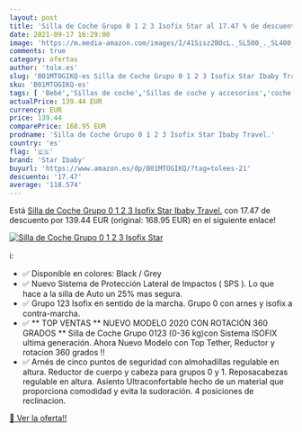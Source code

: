 ```yaml
---
layout: post
title: 'Silla de Coche Grupo 0 1 2 3 Isofix Star al 17.47 % de descuento'
date: 2021-09-17 16:29:00
image: 'https://m.media-amazon.com/images/I/41Sisz2BOcL._SL500_._SL400_.jpg'
comments: true
category: ofertas
author: 'tole.es'
slug: 'B01MTOGIKQ-es Silla de Coche Grupo 0 1 2 3 Isofix Star Ibaby Travel.'
sku: 'B01MTOGIKQ-es'
tags: [ 'Bebé','Sillas de coche','Sillas de coche y accesorios','coche','de','isofix','silla','star ibaby', ]
actualPrice: 139.44 EUR
currency: EUR
price: 139.44
comparePrice: 168.95 EUR
prodname: 'Silla de Coche Grupo 0 1 2 3 Isofix Star Ibaby Travel.'
country: 'es'
flag: '🇪🇸'
brand: 'Star Ibaby'
buyurl: 'https://www.amazon.es/dp/B01MTOGIKQ/?tag=tolees-21'
descuento: '17.47'
average: '118.574'
---
```


Está [Silla de Coche Grupo 0 1 2 3 Isofix Star Ibaby Travel.](https://www.amazon.es/dp/B01MTOGIKQ/?tag=tolees-21) con 17.47 de descuento por 139.44 EUR (original: 168.95 EUR) en el siguiente enlace!

[![Silla de Coche Grupo 0 1 2 3 Isofix Star](https://m.media-amazon.com/images/I/41Sisz2BOcL._SL500_._SL400_.jpg)](https://www.amazon.es/dp/B01MTOGIKQ/?tag=tolees-21)

ℹ️:

- ✅ Disponible en colores: Black / Grey
- ✅ Nuevo Sistema de Protección Lateral de Impactos ( SPS ). Lo que hace a la silla de Auto un 25% mas segura.
- ✅ Grupo 123 Isofix en sentido de la marcha. Grupo 0 con arnes y isofix a contra-marcha.
- ✅ ** TOP VENTAS ** NUEVO MODELO 2020 CON ROTACIÓN 360 GRADOS ** Silla de Coche Grupo 0123 (0-36 kg)con Sistema ISOFIX ultima generación. Ahora Nuevo Modelo con Top Tether, Reductor y rotacion 360 grados !!
- ✅ Arnés de cinco puntos de seguridad con almohadillas regulable en altura. Reductor de cuerpo y cabeza para grupos 0 y 1. Reposacabezas regulable en altura. Asiento Ultraconfortable hecho de un material que proporciona comodidad y evita la sudoración. 4 posiciones de reclinacion.

[🛒 Ver la oferta!!](https://www.amazon.es/dp/B01MTOGIKQ/?tag=tolees-21)
